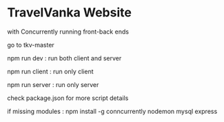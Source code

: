 # TravelVanka Website
with Concurrently running front-back ends

go to tkv-master 

npm run dev     : run both client and server

npm run client  : run only client

npm run server  : run only server

check package.json for more script details

if missing modules :
npm install -g conncurrently nodemon mysql express 

